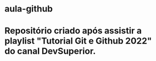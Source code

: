 # aula-github
# Repositório criado após assistir a playlist "Tutorial Git e Github 2022" do canal DevSuperior.

